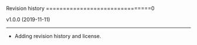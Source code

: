 Revision history
===============================0

v1.0.0 (2019-11-11)

-----------------------------

* Adding revision history and license.
